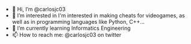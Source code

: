 - 👋 Hi, I’m @carlosjc03
- 👀 I’m interested in I'm interested in making cheats for videogames, as well as in programming languages like Python, C++...
- 🌱 I’m currently learning Informatics Engineering
- 📫 How to reach me: @carlosjc03 on twitter

<!---
carlosjc03/carlosjc03 is a ✨ special ✨ repository because its `README.md` (this file) appears on your GitHub profile.
You can click the Preview link to take a look at your changes.
--->
